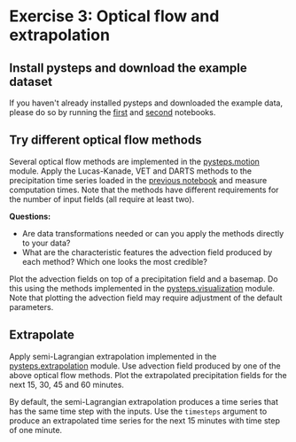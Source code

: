 # Exercise 3: Optical flow and extrapolation

## Install pysteps and download the example dataset

If you haven't already installed pysteps and downloaded the example data, please do so by running the [first](https://github.com/pySTEPS/ERAD-nowcasting-course-2022/blob/hands-on-users/hands-on-session-users/notebooks/block_01_setup.ipynb) and [second](https://github.com/pySTEPS/ERAD-nowcasting-course-2022/blob/hands-on-users/hands-on-session-users/notebooks/block_02_input_data.ipynb) notebooks.

## Try different optical flow methods

Several optical flow methods are implemented in the [pysteps.motion](https://pysteps.readthedocs.io/en/stable/pysteps_reference/motion.html) module. Apply the Lucas-Kanade, VET and DARTS methods to the precipitation time series loaded in the [previous notebook](https://github.com/pySTEPS/ERAD-nowcasting-course-2022/blob/hands-on-users/hands-on-session-users/notebooks/block_02_input_data.ipynb) and measure computation times. Note that the methods have different requirements for the number of input fields (all require at least two).

**Questions:**

- Are data transformations needed or can you apply the methods directly to your data?
- What are the characteristic features the advection field produced by each method? Which one looks the most credible?

Plot the advection fields on top of a precipitation field and a basemap. Do this using the methods implemented in the [pysteps.visualization](https://pysteps.readthedocs.io/en/stable/pysteps_reference/visualization.html) module. Note that plotting the advection field may require adjustment of the default parameters.

## Extrapolate

Apply semi-Lagrangian extrapolation implemented in the [pysteps.extrapolation](https://pysteps.readthedocs.io/en/stable/pysteps_reference/extrapolation.html) module. Use advection field produced by one of the above optical flow methods. Plot the extrapolated precipitation fields for the next 15, 30, 45 and 60 minutes.

By default, the semi-Lagrangian extrapolation produces a time series that has the same time step with the inputs. Use the `timesteps` argument to produce an extrapolated time series for the next 15 minutes with time step of one minute.